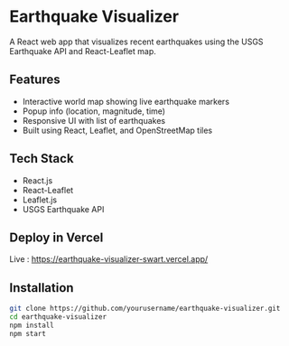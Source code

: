 #  Earthquake Visualizer

A React web app that visualizes recent earthquakes using the USGS Earthquake API and React-Leaflet map.

##  Features
- Interactive world map showing live earthquake markers
- Popup info (location, magnitude, time)
- Responsive UI with list of earthquakes
- Built using React, Leaflet, and OpenStreetMap tiles

##  Tech Stack
- React.js
- React-Leaflet
- Leaflet.js
- USGS Earthquake API

## Deploy in Vercel

Live : https://earthquake-visualizer-swart.vercel.app/

##  Installation
```bash
git clone https://github.com/yourusername/earthquake-visualizer.git
cd earthquake-visualizer
npm install
npm start
